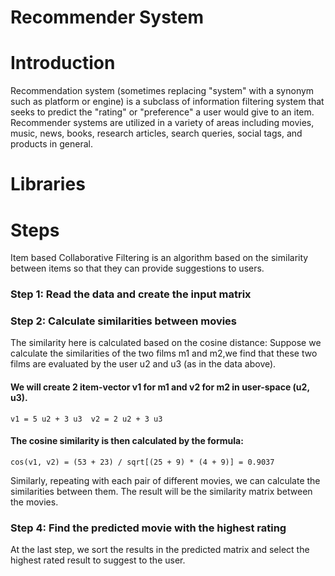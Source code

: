 # Recommender System
# Introduction
 Recommendation system (sometimes replacing "system" with a synonym such as platform or engine) is a subclass of information filtering system that seeks to predict the "rating" or "preference" a user would give to an item.
 Recommender systems are utilized in a variety of areas including movies, music, news, books, research articles, search queries, social tags, and products in general. 
# Libraries

# Steps
 Item based Collaborative Filtering is an algorithm based on the similarity between 
 items so that they can provide suggestions to users.
 ### Step 1: Read the data and create the input matrix 
 
 ### Step 2: Calculate similarities between movies
   The similarity here is calculated based on the cosine distance:
   Suppose we calculate the similarities of the two films m1 and m2,we find that these two films are evaluated by the user u2 and u3 (as      in the data above).
   #### We will create 2 item-vector v1 for m1 and v2 for m2 in user-space (u2, u3).
   `v1 = 5 u2 + 3 u3 
    v2 = 2 u2 + 3 u3
   `
   #### The cosine similarity is then calculated by the formula:
   `cos(v1, v2) = (53 + 23) / sqrt[(25 + 9) * (4 + 9)] = 0.9037`
   
   Similarly, repeating with each pair of different movies, we can calculate the similarities between them. The result will be the      similarity matrix between the movies.
   
   ### Step 4: Find the predicted movie with the highest rating
   At the last step, we sort the results in the predicted matrix and select the highest rated result to suggest to the user.
